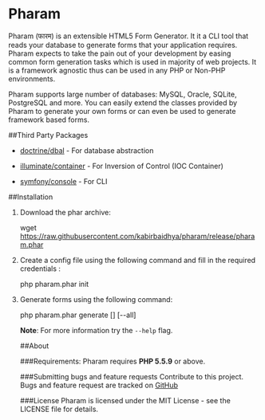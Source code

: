 Pharam
======
Pharam (फारम) is an extensible HTML5 Form Generator. It it a CLI tool that reads your database to generate forms that your application requires. Pharam expects to take the pain out of your development by easing common form generation tasks which is used in majority of web projects. It is a framework agnostic thus can be used in any PHP or Non-PHP environments.

Pharam supports large number of databases: MySQL, Oracle, SQLite, PostgreSQL and more. You can easily extend the classes provided by Pharam to generate your own forms or can even be used to generate framework based forms.

##Third Party Packages

* [doctrine/dbal](https://github.com/doctrine/dbal) - For database abstraction

* [illuminate/container](https://github.com/illuminate/container) - For Inversion of Control (IOC Container)

* [symfony/console](https://github.com/symfony/console) - For CLI

##Installation

1) Download the phar archive:

    wget https://raw.githubusercontent.com/kabirbaidhya/pharam/release/pharam.phar
    
2) Create a config file using the following command and fill in the required credentials :

    php pharam.phar init
    
3) Generate forms using the following command:

    php pharam.phar generate [<table>] [--all]

**Note**: For more information try the `--help` flag.

##About

###Requirements:
Pharam requires **PHP 5.5.9** or above.

###Submitting bugs and feature requests
Contribute to this project. Bugs and feature request are tracked on [GitHub](https://github.com/kabirbaidhya/pharam/issues)

###License
Pharam is licensed under the MIT License - see the LICENSE file for details.
